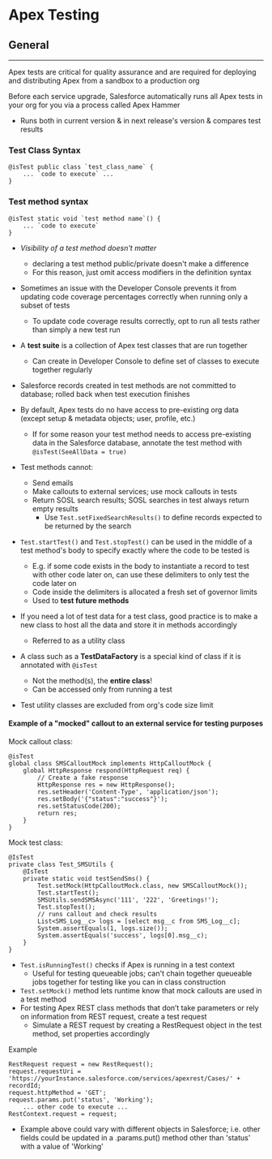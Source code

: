 # Apex Testing

## General

---

Apex tests are critical for quality assurance and are required for deploying and distributing Apex from a sandbox to a production org

Before each service upgrade, Salesforce automatically runs all Apex tests in your org for you via a process called Apex Hammer

- Runs both in current version & in next release's version & compares test results

### Test Class Syntax

    @isTest public class `test_class_name` {
        ... `code to execute` ...
    }

### Test method syntax

    @isTest static void `test method name`() {
        ... `code to execute`
    }

- _Visibility of a test method doesn't matter_
  - declaring a test method public/private doesn't make a difference
  - For this reason, just omit access modifiers in the definition syntax

- Sometimes an issue with the Developer Console prevents it from updating code coverage percentages correctly when running only a subset of tests
  - To update code coverage results correctly, opt to run all tests rather than simply a new test run
- A __test suite__ is a collection of Apex test classes that are run together
  - Can create in Developer Console to define set of classes to execute together regularly
- Salesforce records created in test methods are not committed to database; rolled back when test execution finishes
- By default, Apex tests do no have access to pre-existing org data (except setup & metadata objects; user, profile, etc.)
  - If for some reason your test method needs to access pre-existing data in the Salesforce database, annotate the test method with `@isTest(SeeAllData = true)`
- Test methods cannot:
  - Send emails
  - Make callouts to external services; use mock callouts in tests
  - Return SOSL search results; SOSL searches in test always return empty results
    - Use `Test.setFixedSearchResults()` to define records expected to be returned by the search
- `Test.startTest()` and `Test.stopTest()` can be used in the middle of a test method's body to specify exactly where the code to be tested is
  - E.g. if some code exists in the body to instantiate a record to test with other code later on, can use these delimiters to only test the code later on
  - Code inside the delimiters is allocated a fresh set of governor limits
  - Used to __test future methods__
- If you need a lot of test data for a test class, good practice is to make a new class to host all the data and store it in methods accordingly
  - Referred to as a utility class
- A class such as a __TestDataFactory__ is a special kind of class if it is annotated with `@isTest`
  - Not the method(s), the __entire class__!
  - Can be accessed only from running a test
- Test utility classes are  excluded from org's code size limit

#### Example of a "mocked" callout to an external service for testing purposes

Mock callout class:

    @isTest
    global class SMSCalloutMock implements HttpCalloutMock {
        global HttpResponse respond(HttpRequest req) {
            // Create a fake response
            HttpResponse res = new HttpResponse();
            res.setHeader('Content-Type', 'application/json');
            res.setBody('{"status":"success"}');
            res.setStatusCode(200);
            return res;
        }
    }

Mock test class:

    @IsTest
    private class Test_SMSUtils {
        @IsTest
        private static void testSendSms() {
            Test.setMock(HttpCalloutMock.class, new SMSCalloutMock());
            Test.startTest();
            SMSUtils.sendSMSAsync('111', '222', 'Greetings!');
            Test.stopTest();
            // runs callout and check results
            List<SMS_Log__c> logs = [select msg__c from SMS_Log__c];
            System.assertEquals(1, logs.size());
            System.assertEquals('success', logs[0].msg__c);
        }
    }

- `Test.isRunningTest()` checks if Apex is running in a test context
  - Useful for testing queueable jobs; can't chain together queueable jobs together for testing like you can in class construction
- `Test.setMock()` method lets runtime know that mock callouts are used in a test method
- For testing Apex REST class methods that don’t take parameters or rely on information from REST request, create a test request
  - Simulate a REST request by creating a RestRequest object in the test method, set properties accordingly

Example

    RestRequest request = new RestRequest();
    request.requestUri = 'https://yourInstance.salesforce.com/services/apexrest/Cases/' + recordId;
    request.httpMethod = 'GET';
    request.params.put('status', 'Working');
        ... other code to execute ...
    RestContext.request = request;

- Example above could vary with different objects in Salesforce; i.e. other fields could be updated in a .params.put() method other than 'status' with a value of 'Working'
